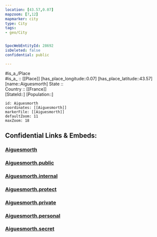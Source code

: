 ```yaml
---
location: [43.57,0.07] 
mapzoom: [7,12] 
mapmarker: city 
type: City
tags:
- geo/City


SpocWebEntityId: 28692
isDeleted: false
confidential: public

---
```

#is_a_/Place  
#is_a_ :: [[Place]] 
[has_place_longitude::0.07] 
[has_place_latitude::43.57] 
[name::Aiguesmorth] 
State ::  
Country :: [[France]]  
[StateId::] 
[Population::] 



```leaflet
id: Aiguesmorth
coordinates: [[Aiguesmorth]] 
markerFile: [[Aiguesmorth]] 
defaultZoom: 11 
maxZoom: 18
```


## Confidential Links & Embeds: 

### [Aiguesmorth](/_Standards/Earth/Continent/Europe/Europe~West/France/regions~France/Occitanie/departments~Occitanie/Gers/communes~Gers/Mirande/cities~Mirande/Aiguesmorth.md) 

### [Aiguesmorth.public](/_public/Earth/Continent/Europe/Europe~West/France/regions~France/Occitanie/departments~Occitanie/Gers/communes~Gers/Mirande/cities~Mirande/Aiguesmorth.public.md) 

### [Aiguesmorth.internal](/_internal/Earth/Continent/Europe/Europe~West/France/regions~France/Occitanie/departments~Occitanie/Gers/communes~Gers/Mirande/cities~Mirande/Aiguesmorth.internal.md) 

### [Aiguesmorth.protect](/_protect/Earth/Continent/Europe/Europe~West/France/regions~France/Occitanie/departments~Occitanie/Gers/communes~Gers/Mirande/cities~Mirande/Aiguesmorth.protect.md) 

### [Aiguesmorth.private](/_private/Earth/Continent/Europe/Europe~West/France/regions~France/Occitanie/departments~Occitanie/Gers/communes~Gers/Mirande/cities~Mirande/Aiguesmorth.private.md) 

### [Aiguesmorth.personal](/_personal/Earth/Continent/Europe/Europe~West/France/regions~France/Occitanie/departments~Occitanie/Gers/communes~Gers/Mirande/cities~Mirande/Aiguesmorth.personal.md) 

### [Aiguesmorth.secret](/_secret/Earth/Continent/Europe/Europe~West/France/regions~France/Occitanie/departments~Occitanie/Gers/communes~Gers/Mirande/cities~Mirande/Aiguesmorth.secret.md)


